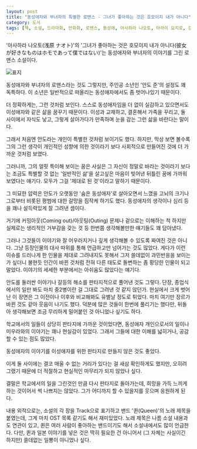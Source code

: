 ```yaml
---
layout: post
title: "동성애자와 부녀자의 특별한 로맨스 - 그녀가 좋아하는 것은 호모이지 내가 아니다"
category: 도서
tags: [책, 소설, 드라마화, 만화화, 로맨스, 동성애, 아사하라 나오토, 아라이 요지로, 김봄, 노블엔진 팝, 영상출판미디어, 서평]
---
```


'아사하라 나오토(浅原 ナオト)'의
'그녀가 좋아하는 것은 호모이지 내가 아니다(彼女が好きなものはホモであって僕ではない)'는
동성애자와 부녀자의 이야기를 그린 로맨스 소설이다.

<!--
일러스트: '아라이 요지로(新井 陽次郎)'
-->

![표지](https://lh3.googleusercontent.com/Rhp9KhQhWy2bfcBPiIdE_WxxymtyvXvN3_6VuYh6WrPS_jZy1MWZy86z2qY1v20toAXTClQ4ZzADMQ=s480)

동성애자와 부녀자의 로맨스라는 것도 그렇지만,
주인공 소년인 '안도 준'의 설정도 꽤 독특하다.
이 소년은 일반적으로 떠올리는 동성애자에서도 좀 벗어나있기 때문이다.

더 정확하게는, 그런 것처럼 보인다.
스스로 동성애자임을 더 없이 실감하고 있으면서도
이성애자와 같은 삶을 꿈꾸기 때문이다.
이성과 교재하고,
결혼해서 가족을 꾸리고,
둘 사이에서 자식도 낳고,
그렇게 살아가다가 만족하며 눈을 감는 그런 삶을 바란다는 말이다.

그래서 처음엔 안도라는 개인이 특별한 것처럼 보이기도 했다.
하지만, 막상 보면 볼수록 그의 그런 생각이 개인적인 성향에 의한 것이라기 보다
사회적으로 만들어진 것에 더 가까운 것처럼 보였다.

그러니까, 그의 얼핏 특이해 보이는 꿈은
사실은 그 자신이 정말로 바라는 것이라기 보다는
조금도 특별할 것 없는 '일반적인 삶'을 살고싶은 마음이 빚어낸 뒤틀린 꿈에 가까워 보였다는 얘기다.
모두가 그걸 '제대로 된 것'이라고 말하기 때문이다.

그 미묘한 압력은
안도가 오랫동안 '숨은 동성애자'로 살아오면서 느꼈을 고뇌의 크기나
그로부터 비롯된 평범에 대한 갈망을 짐작케 하기도 했다.
동성애자의 생각이나 심리 등을 꽤나 설득력있게 잘 그려낸 셈이다.

거기에 커밍아웃(Coming out)/아웃팅(Outing) 문제나
겉으로는 이해하는 척 하지만 실제로는 생리적인 거부감을 갖는 것 등
한번쯤 생각해볼만한 얘기들도 꽤 담아냈다.

그러나 그것들이 이야기와 잘 어우러지거나 깊게 생각해볼 수 있도록 짜여진 것은 아니다.
그냥 등장인물의 대사 따위를 통해 언급하고만 넘어가는 것도 많았다.
게다가 이런 이슈를 드러나게 한 인물을 제대로 그려내지도 못해서
그저 쓸데없이 과민반응을 보이는가 싶더니
불현듯 인간이 바뀐 것처럼 전혀 다른 태도로 돌변하는 좀 황당한 인물이 되고 말았다.
이야기의 세세한 부분에서는 아쉬움도 많았다는 얘기다.

안도를 둘러싼 이야기나 갈등의 해소를 판타지적으로 풀어낸 것도 그렇다.
단장, 종업식에서의 일만 봐도 마치 중2병이란 걸 그대로 그려낸 것 같지 않던가.
현실에서 크게 벗어난 이 장면은 그 이전이나 이후와 비교해봐도 유별날 정도로 튀었다.
마치 여기만 장르가 바뀐 것도 같아 웃음이 나기도 했다.
덕분에 많은 것들이 한번에 풀리기는 했다만,
뒤돌아 생각해보면 조금 무리하게 밀어붙인 것 아니었나 싶기도 하다.

학교에서의 일들이 상당히 판타지에 가까운 것이었다면,
동성애자 개인으로서의 일이나
미우라와의 이야기는 꽤나 현실감이 있었다.
그래서 그들에 대한 이해를 넓히거나, 공감할 수 있는 점도 많았다.

동성애자의 이야기를 이성애자를 위한 판타지로 만들지 않은 것도 좋았다.
<!--
느닷없이 이성애자나 양성애자로 변태한 것처럼 휘까닥 바뀌어 둘이 사귄다거나 하지 않은게 맘에 들었다는 얘기다.
-->
이게 둘 사이에는 결코 매울 수 없는 거리가 있다는 걸 새삼 확인하게도 했지만,
오히려 그랬기 때문에 더 적절하고 현실적인 마무리가 되지 않았나 싶다.

결말은 학교에서의 일을 그린것인 만큼 다시 판타지로 돌아가는데,
희망을 가득 느끼게 하는 것이어서 썩 나쁘지는 않았다.
그가 어디까지 할 수 있을지를 웃으며 응원하게 된다.

내용 외적으로는,
소설의 각 장을 Track으로 표기하고
밴드 '퀸(Queen)'의 노래 제목을 붙였는데,
그게 마치 OST 목록 같기도 해서 재미있었다.
노래 제목은 나름 소설 내용과도 연관이 있고,
퀸은 여러 사람이 좋아하는 밴드이기도 해서 소설내에서도 많이 언급한다.
다만, 퀸과 일본 이야기를 넣은 것은 딱히 필요한 건 아니어서
(그 자체는 사실이긴 하지만) 쓸데없는 일뽕이 아니었나 싶다.
